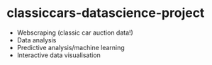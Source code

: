 # classiccars-datascience-project

- Webscraping (classic car auction data!)
- Data analysis
- Predictive analysis/machine learning
- Interactive data visualisation
